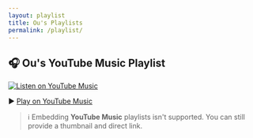 ```yaml
---
layout: playlist
title: Ou's Playlists
permalink: /playlist/
---
```


## 🎧 Ou's YouTube Music Playlist

[![Listen on YouTube Music](https://img.youtube.com/vi/YbJOTdZBX1g/default.jpg)](https://music.youtube.com/playlist?list=LRSRiIDhjRLKPDaYmoMfIe8C2ScfkdFczMJuR)

▶️ [Play on YouTube Music](https://music.youtube.com/playlist?list=LRSRiIDhjRLKPDaYmoMfIe8C2ScfkdFczMJuR)

> ℹ️ Embedding **YouTube Music** playlists isn't supported. You can still provide a thumbnail and direct link.

